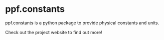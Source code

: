 # ppf.constants

ppf.constants is a python package to provide physical constants and units.

Check out the project website to find out more!
